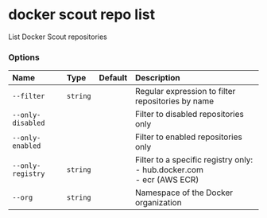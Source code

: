# docker scout repo list

<!---MARKER_GEN_START-->
List Docker Scout repositories

### Options

| Name              | Type     | Default | Description                                                                |
|:------------------|:---------|:--------|:---------------------------------------------------------------------------|
| `--filter`        | `string` |         | Regular expression to filter repositories by name                          |
| `--only-disabled` |          |         | Filter to disabled repositories only                                       |
| `--only-enabled`  |          |         | Filter to enabled repositories only                                        |
| `--only-registry` | `string` |         | Filter to a specific registry only:<br>- hub.docker.com<br>- ecr (AWS ECR) |
| `--org`           | `string` |         | Namespace of the Docker organization                                       |


<!---MARKER_GEN_END-->

